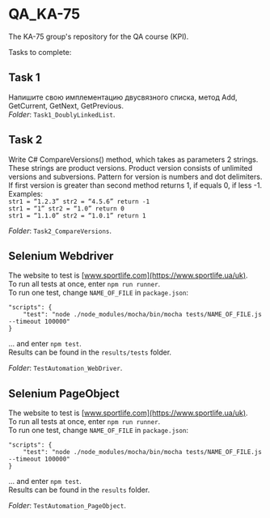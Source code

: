 # QA_KA-75
The KA-75 group's repository for the QA course (KPI).  

Tasks to complete:  
## Task 1  
Напишите свою имплементацию двусвязного списка, метод Add, GetCurrent, GetNext, GetPrevious.  
*Folder*: `Task1_DoublyLinkedList`.  

## Task 2  
Write С# CompareVersions() method, which takes as parameters 2 strings. These strings are product versions. Product version consists of unlimited versions and subversions. Pattern for version is numbers and dot delimiters. If first version is greater than second method returns 1, if equals 0, if less -1.
Examples:  
`str1 = “1.2.3” str2 = “4.5.6” return -1`  
`str1 = “1” str2 = “1.0” return 0`  
`str1 = “1.1.0” str2 = “1.0.1” return 1`   

*Folder*: `Task2_CompareVersions`.  

## Selenium Webdriver  
The website to test is [www.sportlife.com](https://www.sportlife.ua/uk).  
To run all tests at once, enter `npm run runner`.   
To run one test, change `NAME_OF_FILE` in `package.json`:  
```
"scripts": {
    "test": "node ./node_modules/mocha/bin/mocha tests/NAME_OF_FILE.js --timeout 100000"
}
```  
... and enter `npm test`.  
Results can be found in the `results/tests` folder.  

*Folder*: `TestAutomation_WebDriver`.  

## Selenium PageObject  
The website to test is [www.sportlife.com](https://www.sportlife.ua/uk).  
To run all tests at once, enter `npm run runner`.   
To run one test, change `NAME_OF_FILE` in `package.json`:  
```
"scripts": {
    "test": "node ./node_modules/mocha/bin/mocha tests/NAME_OF_FILE.js --timeout 100000"
}
```  
... and enter `npm test`.  
Results can be found in the `results` folder.  

*Folder*: `TestAutomation_PageObject`.  
